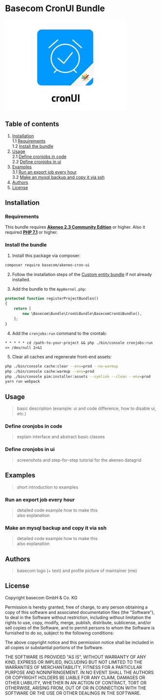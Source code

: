 # Basecom CronUI Bundle

<img src="docs/logo.png" width="400">

## Table of contents
1. [Installation](#installation)   
  1.1 [Requirements](#requirements)   
  1.2 [Install the bundle](#install-the-bundle)
2. [Usage](#usage)   
  2.1 [Define cronjobs in code](#define-cronjobs-in-code)   
  2.2 [Define cronjobs in ui](#define-cronjobs-in-ui)
3. [Examples](#examples)   
  3.1 [Run an export job every hour](#run-an-export-job-every-hour)   
  3.2 [Make an mysql backup and copy it via ssh](#make-an-mysql-backup-and-copy-it-via-ssh)
4. [Authors](#authors)
5. [License](#license)

## Installation

### Requirements

This bundle requires **[Akeneo 2.3 Community Edition](http://akeneo.com)** or higher. 
Also it required **[PHP 7.1](http://php.net)** or higher.

### Install the bundle

1. Install this package via composer:
```bash
composer require basecom/akeneo-cron-ui
```

2. Follow the installation steps of the [Custom entity bundle](https://github.com/akeneo-labs/CustomEntityBundle) if not
already installed.

3. Add the bundle to the `AppKernel.php`:
```php
protected function registerProjectBundles()
{
	return [
		new \Basecom\Bundle\CronUiBundle\BasecomCronUiBundle(),
	];
}
```

4. Add the `cronjobs:run` command to the crontab:
```crontab
* * * * * cd /path-to-your-project && php ./bin/console cronjobs:run >> /dev/null 2>&1
```

5. Clear all caches and regenerate front-end assets:
```bash
php ./bin/console cache:clear --env=prod --no-warmup
php ./bin/console cache:warmup --env=prod
php ./bin/console pim:installer:assets --symlink --clean --env=prod
yarn run webpack
```

## Usage

> basic description (example: ui and code difference, how to disable ui, etc.)

### Define cronjobs in code

> explain interface and abstract basic classes

### Define cronjobs in ui

> screenshots and step-for-step tutorial for the akeneo datagrid

## Examples

> short introduction to examples

### Run an export job every hour

> detailed code example how to make this   
> also explanation

### Make an mysql backup and copy it via ssh

> detailed code example how to make this   
> also explanation

## Authors

> basecom logo (+ text) and profile picture of maintainer (me)

## License

Copyright basecom GmbH & Co. KG

Permission is hereby granted, free of charge, to any person obtaining a copy of this software and associated
documentation files (the "Software"), to deal in the Software without restriction, including without limitation the
rights to use, copy, modify, merge, publish, distribute, sublicense, and/or sell copies of the Software, and to permit
persons to whom the Software is furnished to do so, subject to the following conditions:

The above copyright notice and this permission notice shall be included in all copies or substantial portions of the
Software.

THE SOFTWARE IS PROVIDED "AS IS", WITHOUT WARRANTY OF ANY KIND, EXPRESS OR IMPLIED, INCLUDING BUT NOT LIMITED TO THE
WARRANTIES OF MERCHANTABILITY, FITNESS FOR A PARTICULAR PURPOSE AND NONINFRINGEMENT. IN NO EVENT SHALL THE AUTHORS OR
COPYRIGHT HOLDERS BE LIABLE FOR ANY CLAIM, DAMAGES OR OTHER LIABILITY, WHETHER IN AN ACTION OF CONTRACT, TORT OR
OTHERWISE, ARISING FROM, OUT OF OR IN CONNECTION WITH THE SOFTWARE OR THE USE OR OTHER DEALINGS IN THE SOFTWARE.